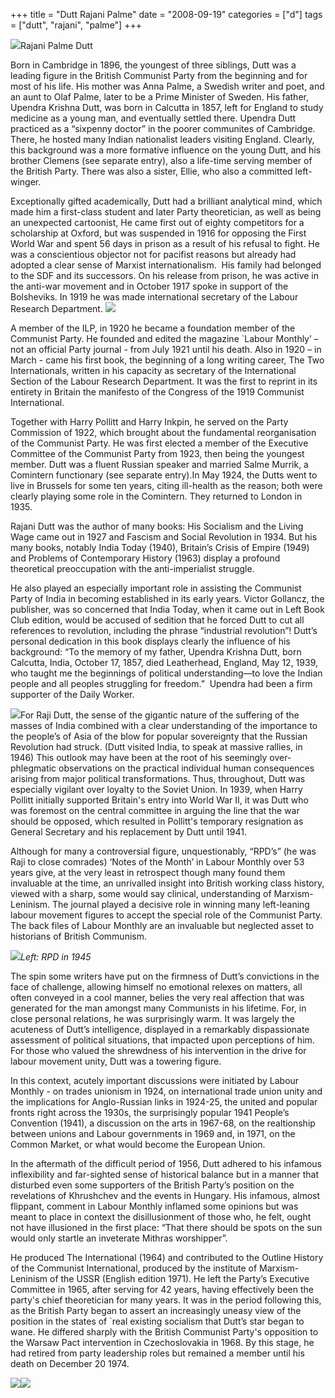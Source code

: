 +++
title = "Dutt Rajani Palme"
date = "2008-09-19"
categories = ["d"]
tags = ["dutt", "rajani", "palme"]
+++

![](http://79.170.40.183/grahamstevenson.me.uk/images/stories/dutt%20rpd%201(2).jpg)Rajani Palme Dutt

Born in Cambridge in 1896, the youngest of three siblings, Dutt was a leading figure in the British Communist Party from the beginning and for most of his life. His mother was Anna Palme, a Swedish writer and poet, and an aunt to Olaf Palme, later to be a Prime Minister of Sweden. His father, Upendra Krishna Dutt, was born in Calcutta in 1857, left for England to study medicine as a young man, and eventually settled there. Upendra Dutt practiced as a “sixpenny doctor” in the poorer communites of Cambridge. There, he hosted many Indian nationalist leaders visiting England. Clearly, this background was a more formative influence on the young Dutt, and his brother Clemens (see separate entry), also a life-time serving member of the British Party. There was also a sister, Ellie, who also a committed left-winger.

Exceptionally gifted academically, Dutt had a brilliant analytical mind, which made him a first-class student and later Party theoretician, as well as being an unexpected cartoonist, He came first out of eighty competitors for a scholarship at Oxford, but was suspended in 1916 for opposing the First World War and spent 56 days in prison as a result of his refusal to fight. He was a conscientious objector not for pacifist reasons but already had adopted a clear sense of Marxist internationalism.  His family had belonged to the SDF and its successors. On his release from prison, he was active in the anti-war movement and in October 1917 spoke in support of the Bolsheviks. In 1919 he was made international secretary of the Labour Research Department. ![](http://79.170.40.183/grahamstevenson.me.uk/images/stories/dutt%20r%20p%202%20young(1).jpg) 

A member of the ILP, in 1920 he became a foundation member of the Communist Party. He founded and edited the magazine \`Labour Monthly’ – not an official Party journal - from July 1921 until his death. Also in 1920 – in March - came his first book, the beginning of a long writing career, The Two Internationals, written in his capacity as secretary of the International Section of the Labour Research Department. It was the first to reprint in its entirety in Britain the manifesto of the Congress of the 1919 Communist International.

Together with Harry Pollitt and Harry Inkpin, he served on the Party Commission of 1922, which brought about the fundamental reorganisation of the Communist Party. He was first elected a member of the Executive Committee of the Communist Party from 1923, then being the youngest member. Dutt was a fluent Russian speaker and married Salme Murrik, a Comintern functionary (see separate entry).In May 1924, the Dutts went to live in Brussels for some ten years, citing ill-health as the reason; both were clearly playing some role in the Comintern. They returned to London in 1935.

Rajani Dutt was the author of many books: His Socialism and the Living Wage came out in 1927 and Fascism and Social Revolution in 1934. But his many books, notably India Today (1940), Britain’s Crisis of Empire (1949) and Problems of Contemporary History (1963) display a profound theoretical preoccupation with the anti-imperialist struggle.

He also played an especially important role in assisting the Communist Party of India in becoming established in its early years. Victor Gollancz, the publisher, was so concerned that India Today, when it came out in Left Book Club edition, would be accused of sedition that he forced Dutt to cut all references to revolution, including the phrase “industrial revolution”! Dutt’s personal dedication in this book displays clearly the influence of his background: “To the memory of my father, Upendra Krishna Dutt, born Calcutta, India, October 17, 1857, died Leatherhead, England, May 12, 1939, who taught me the beginnings of political understanding—to love the Indian people and all peoples struggling for freedom.”  Upendra had been a firm supporter of the Daily Worker.

![](http://79.170.40.183/grahamstevenson.me.uk/images/stories/dutt%20raj%20palme%20[5](2).jpg)For Raji Dutt, the sense of the gigantic nature of the suffering of the masses of India combined with a clear understanding of the importance to the people’s of Asia of the blow for popular sovereignty that the Russian Revolution had struck. (Dutt visited India, to speak at massive rallies, in 1946) This outlook may have been at the root of his seemingly over-phlegmatic observations on the practical individual human consequences arising from major political transformations. Thus, throughout, Dutt was especially vigilant over loyalty to the Soviet Union. In 1939, when Harry Pollitt initially supported Britain's entry into World War II, it was Dutt who was foremost on the central committee in arguing the line that the war should be opposed, which resulted in Pollitt's temporary resignation as General Secretary and his replacement by Dutt until 1941.

Although for many a controversial figure, unquestionably, “RPD’s” (he was Raji to close comrades) ‘Notes of the Month’ in Labour Monthly over 53 years give, at the very least in retrospect though many found them invaluable at the time, an unrivalled insight into British working class history, viewed with a sharp, some would say clinical, understanding of Marxism-Leninism. The journal played a decisive role in winning many left-leaning labour movement figures to accept the special role of the Communist Party. The back files of Labour Monthly are an invaluable but neglected asset to historians of British Communism.

![](http://79.170.40.183/grahamstevenson.me.uk/images/stories/dutt%20raji%20%20[3]%201945(1).jpg)_Left: RPD in 1945_

The spin some writers have put on the firmness of Dutt’s convictions in the face of challenge, allowing himself no emotional relexes on matters, all often conveyed in a cool manner, belies the very real affection that was generated for the man amongst many Communists in his lifetime. For, in close personal relations, he was surprisingly warm. It was largely the acuteness of Dutt’s intelligence, displayed in a remarkably dispassionate assessment of political situations, that impacted upon perceptions of him. For those who valued the shrewdness of his intervention in the drive for labour movement unity, Dutt was a towering figure.

In this context, acutely important discussions were initiated by Labour Monthly - on trades unionism in 1924, on international trade union unity and the implications for Anglo-Russian links in 1924-25, the united and popular fronts right across the 1930s, the surprisingly popular 1941 People’s Convention (1941), a discussion on the arts in 1967-68, on the realtionship between unions and Labour governments in 1969 and, in 1971, on the Common Market, or what would become the European Union.

In the aftermath of the difficult period of 1956, Dutt adhered to his infamous inflexibility and far-sighted sense of historical balance but in a manner that disturbed even some supporters of the British Party’s position on the revelations of Khrushchev and the events in Hungary. His infamous, almost flippant, comment in Labour Monthly inflamed some opinions but was meant to place in context the disillusionment of those who, he felt, ought not have illusioned in the first place: “That there should be spots on the sun would only startle an inveterate Mithras worshipper”.

He produced The International (1964) and contributed to the Outline History of the Communist International, produced by the institute of Marxism-Leninism of the USSR (English edition 1971). He left the Party’s Executive Committee in 1965, after serving for 42 years, having effectively been the party's chief theoretician for many years. It was in the period following this, as the British Party began to assert an increasingly uneasy view of the position in the states of \`real existing socialism that Dutt’s star began to wane. He differed sharply with the British Communist Party's opposition to the Warsaw Pact intervention in Czechoslovakia in 1968. By this stage, he had retired from party leadership roles but remained a member until his death on December 20 1974. 

![](http://79.170.40.183/grahamstevenson.me.uk/images/stories/dutt%20demo%20spk%20[4](1).jpg)![](http://79.170.40.183/grahamstevenson.me.uk/images/stories/Dutt%20Rajani%20Palme%20[6](1).jpg)
